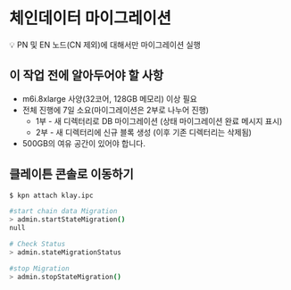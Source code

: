 # 체인데이터 마이그레이션

<aside>
💡 PN 및 EN 노드(CN 제외)에 대해서만 마이그레이션 실행

</aside>

## 이 작업 전에 알아두어야 할 사항 <a id="things-to-know-before-this-job"></a>

- m6i.8xlarge 사양(32코어, 128GB 메모리) 이상 필요
- 전체 진행에 7일 소요(마이그레이션은 2부로 나누어 진행)
  - 1부 - 새 디렉터리로 DB 마이그레이션 (상태 마이그레이션 완료 메시지 표시)
  - 2부 - 새 디렉터리에 신규 블록 생성 (이후 기존 디렉터리는 삭제됨)
- 500GB의 여유 공간이 있어야 합니다.

## 클레이튼 콘솔로 이동하기

```bash
$ kpn attach klay.ipc

#start chain data Migration
> admin.startStateMigration()
null

# Check Status
> admin.stateMigrationStatus

#stop Migration
> admin.stopStateMigration()

```
